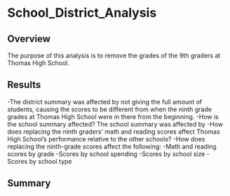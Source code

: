 # School_District_Analysis

## Overview
The purpose of this analysis is to remove the grades of the 9th graders at Thomas High School. 
## Results
-The district summary was affected by not giving the full amount of students, causing the scores to be different from when the ninth grade grades at Thomas High School were in there from the beginning.
-How is the school summary affected? The school summary was affected by 
-How does replacing the ninth graders’ math and reading scores affect Thomas High School’s performance relative to the other schools? 
-How does replacing the ninth-grade scores affect the following:
-Math and reading scores by grade
-Scores by school spending
-Scores by school size
-Scores by school type
## Summary
